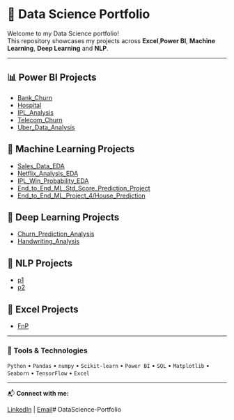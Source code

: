 # 🧠 Data Science Portfolio

Welcome to my Data Science portfolio!  
This repository showcases my projects across **Excel**,**Power BI**, **Machine Learning**, **Deep Learning** and **NLP**.

---

## 📊 Power BI Projects
- [Bank_Churn](PowerBI_Projects/Bank_Churn)
- [Hospital](PowerBI_Projects/Hospital_Reports)
- [IPL_Analysis](PowerBI_Projects/IPL_Analysis)
- [Telecom_Churn](PowerBI_Projects/Telecom_Churn)
- [Uber_Data_Analysis](PowerBI_Projects/Uber_Data_Analysis)

## 🤖 Machine Learning Projects
- [Sales_Data_EDA](MachineLearning_Projects/Sales_Data_EDA)
- [Netflix_Analysis_EDA](MachineLearning_Projects/Netflix_Analysis_EDA)
- [IPL_Win_Probability_EDA](MachineLearning_Projects/IPL_Win_Probability_EDA)
- [End_to_End_ML_Std_Score_Prediction_Project](MachineLearning_Projects/End_to_End_ML_Std_Score_Prediction_Project)
- [End_to_End_ML_Project_4/House_Prediction](MachineLearning_Projects/End_to_End_ML_Project_4/House_Prediction)

## 💬 Deep Learning Projects
- [Churn_Prediction_Analysis](Deep_Learning_Projects/Project1_Churn_Prediction)
- [Handwriting_Analysis](Deep_Learning_Projects/Project2_handwriting)

## 💬 NLP Projects
- [p1](NLP_Projects/p1)
- [p2](NLP_Projects/p2)

## 💬 Excel Projects
- [FnP](Excel_Projects/FnP)

---

### 🧰 Tools & Technologies
`Python` • `Pandas` • `numpy` • `Scikit-learn` • `Power BI` • `SQL` • `Matplotlib` • `Seaborn` • `TensorFlow` • `Excel`

---

📬 **Connect with me:**  

[LinkedIn](https://linkedin.com/in/pranali-piyush-yenkar) | [Email](pranaliyenkar@yahoo.com)# DataScience-Portfolio





